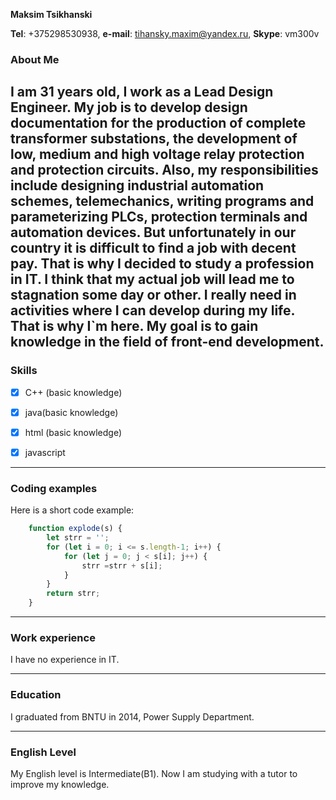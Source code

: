 __Maksim Tsikhanski__

__Tel__: +375298530938, __e-mail__: tihansky.maxim@yandex.ru, __Skype__:  vm300v

### __About Me__
I am 31 years old, I work as a Lead Design Engineer. My job is to develop design documentation for the production of complete transformer substations, the development of low, medium and high voltage relay protection and protection circuits. Also, my responsibilities include designing industrial automation schemes, telemechanics, writing programs and parameterizing PLCs, protection terminals and automation devices. But unfortunately in our country it is difficult to find a job with decent pay. That is why I decided to study a profession in IT. I think that my actual job will lead me to stagnation some day or other. I really need in activities where I can develop during my life. That is why I`m here. My goal is to gain knowledge in the field of front-end development.
---

### __Skills__

+ [x]  C++ (basic knowledge) 
+ [x]  java(basic knowledge)
+ [x]  html (basic knowledge)
+ [x]  javascript 


---

### __Coding examples__

Here is a short code example:

```javascript
    function explode(s) {
		let strr = '';
		for (let i = 0; i <= s.length-1; i++) {
			for (let j = 0; j < s[i]; j++) {
				strr =strr + s[i];
			}
		}
		return strr;
	}
```

---


### __Work experience__
I have no experience in IT.

---

### __Education__
I graduated from BNTU in 2014, Power Supply Department. 

---

### __English Level__
My English level is Intermediate(B1). Now I am studying with a tutor to improve my knowledge.